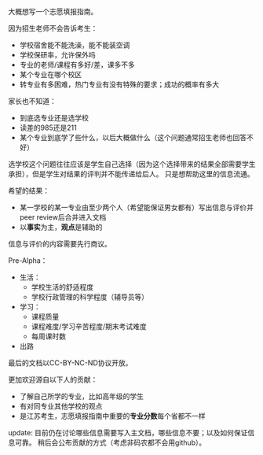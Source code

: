 大概想写一个志愿填报指南。

因为招生老师不会告诉考生：
-	学校宿舍能不能洗澡，能不能装空调
-	学校保研率，允许保外吗
-	专业的老师/课程有多好/差，课多不多
-	某个专业在哪个校区
-	转专业有多困难，热门专业有没有特殊的要求；成功的概率有多大

家长也不知道：
-	到底选专业还是选学校
-	读差的985还是211
-	某个专业到底学了些什么，以后大概做什么（这个问题通常招生老师也回答不好）

选学校这个问题往往应该是学生自己选择（因为这个选择带来的结果全部需要学生承担），但是学生对结果的评判并不能传递给后人。
只是想帮助这里的信息流通。

希望的结果：
-	某一学校的某一专业由至少两个人（希望能保证男女都有）写出信息与评价并peer review后合并进入文档
-	以**事实**为主，**观点**是辅助的

信息与评价的内容需要先行商议。

Pre-Alpha：
-	生活：
    - 学校生活的舒适程度
    - 学校行政管理的科学程度（辅导员等）
-	学习：
    - 课程质量
    - 课程难度/学习辛苦程度/期末考试难度
    - 每周课时数
-	出路

最后的文档以CC-BY-NC-ND协议开放。

更加欢迎源自以下人的贡献：
- 了解自己所学的专业，比如高年级的学生
- 有对同专业其他学校的观点
- 是江苏考生，志愿填报指南中重要的**专业分数**每个省都不一样

update: 目前仍在讨论哪些信息需要写入主文档，哪些信息不要；以及如何保证信息可靠。
稍后会公布贡献的方式（考虑非码农都不会用github）。
